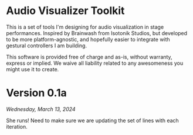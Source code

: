 # Audio Visualizer Toolkit

This is a set of tools I'm designing for audio visualization in stage performances. Inspired by Brainwash from Isotonik Studios, but developed to be more platform-agnostic, and hopefully easier to integrate with gestural controllers I am building.

This software is provided free of charge and as-is, without warranty, express or implied. We waive all liability related to any awesomeness you might use it to create.

# Version 0.1a
*Wednesday, March 13, 2024*

She runs! Need to make sure we are updating the set of lines with each iteration.